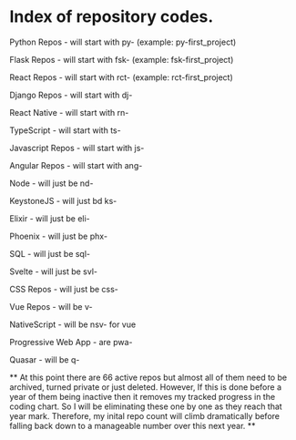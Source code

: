 # Index of repository codes.

Python Repos - will start with py- (example: py-first_project)

Flask Repos - will start with fsk- (example: fsk-first_project)

React Repos - will start with rct- (example: rct-first_project)

Django Repos - will start with dj-

React Native - will start with rn-

TypeScript - will start with ts-

Javascript Repos - will start with js-

Angular Repos - will start with ang-

Node - will just be nd-

KeystoneJS - will just bd ks-

Elixir - will just be eli-

Phoenix - will just be phx-

SQL - will just be sql-

Svelte - will just be svl-

CSS Repos - will just be css-

Vue Repos - will be v-

NativeScript - will be nsv- for vue

Progressive Web App - are pwa-

Quasar - will be q- 


** At this point there are 66 active repos but almost all of them need to be archived, turned private or just deleted. However, If this is done before a year of them being inactive then it removes my tracked progress in the coding chart. So I will be eliminating these one by one as they reach that year mark. Therefore, my inital repo count will climb dramatically before falling back down to a manageable number over this next year. **



